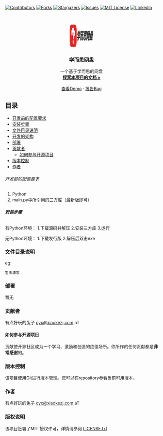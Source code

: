 


<!-- PROJECT SHIELDS -->

[![Contributors][contributors-shield]][contributors-url]
[![Forks][forks-shield]][forks-url]
[![Stargazers][stars-shield]][stars-url]
[![Issues][issues-shield]][issues-url]
[![MIT License][license-shield]][license-url]
[![LinkedIn][linkedin-shield]][linkedin-url]

<!-- PROJECT LOGO -->
<br />

<p align="center">
  <a href="https://github.com/cyx0118/xespan/edit/2.0-dev/">
    <img src="logo.png" alt="Logo" width="80" height="80">
  </a>

  <h3 align="center">学而思网盘</h3>
  <p align="center">
    一个基于学而思的网盘
    <br />
    <a href="https://github.com/cyx0118/xespan"><strong>探索本项目的文档 »</strong></a>
    <br />
    <br />
    <a href="https://github.com/cyx0118/xespan">查看Demo</a>
    ·
    <a href="https://github.com/cyx0118/xespan/issues">报告Bug</a>
  </p>

</p>


 
## 目录

- [开发前的配置要求](#开发前的配置要求)
- [安装步骤](#安装步骤)
- [文件目录说明](#文件目录说明)
- [开发的架构](#开发的架构)
- [部署](#部署)
- [贡献者](#贡献者)
  - [如何参与开源项目](#如何参与开源项目)
- [版本控制](#版本控制)
- [作者](#作者)




###### 开发前的配置要求

1. Python
2. main.py中所引用的三方库（最新版即可）

###### **安装步骤**

有Python环境：
1.下载源码并解压
2.安装三方库
3.运行

无Python环境：
1.下载发行版
2.解压后双击exe

### 文件目录说明
eg:

```
暂未填写

```

### 部署

暂无


### 贡献者

有点好玩的兔子 cyx@xiaokezj.com
aT


#### 如何参与开源项目

贡献使开源社区成为一个学习、激励和创造的绝佳场所。你所作的任何贡献都是**非常感谢**的。

### 版本控制

该项目使用Git进行版本管理。您可以在repository参看当前可用版本。

### 作者
有点好玩的兔子 cyx@xiaokezj.com
aT

### 版权说明

该项目签署了MIT 授权许可，详情请参阅 [LICENSE.txt](https://github.com/shaojintian/Best_README_template/blob/master/LICENSE.txt)

<!-- links -->
[your-project-path]:shaojintian/Best_README_template
[contributors-shield]: https://img.shields.io/github/contributors/shaojintian/Best_README_template.svg?style=flat-square
[contributors-url]: https://github.com/shaojintian/Best_README_template/graphs/contributors
[forks-shield]: https://img.shields.io/github/forks/shaojintian/Best_README_template.svg?style=flat-square
[forks-url]: https://github.com/shaojintian/Best_README_template/network/members
[stars-shield]: https://img.shields.io/github/stars/shaojintian/Best_README_template.svg?style=flat-square
[stars-url]: https://github.com/shaojintian/Best_README_template/stargazers
[issues-shield]: https://img.shields.io/github/issues/shaojintian/Best_README_template.svg?style=flat-square
[issues-url]: https://img.shields.io/github/issues/shaojintian/Best_README_template.svg
[license-shield]: https://img.shields.io/github/license/shaojintian/Best_README_template.svg?style=flat-square
[license-url]: https://github.com/shaojintian/Best_README_template/blob/master/LICENSE.txt
[linkedin-shield]: https://img.shields.io/badge/-LinkedIn-black.svg?style=flat-square&logo=linkedin&colorB=555
[linkedin-url]: https://linkedin.com/in/shaojintian



